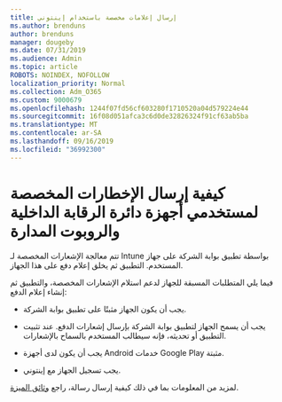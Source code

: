 ```yaml
---
title: إرسال إعلامات مخصصة باستخدام إينتوني
ms.author: brenduns
author: brenduns
manager: dougeby
ms.date: 07/31/2019
ms.audience: Admin
ms.topic: article
ROBOTS: NOINDEX, NOFOLLOW
localization_priority: Normal
ms.collection: Adm_O365
ms.custom: 9000679
ms.openlocfilehash: 1244f07fd56cf603280f1710520a04d579224e44
ms.sourcegitcommit: 16f08d051afca3c6d0de32826324f91cf63ab5ba
ms.translationtype: MT
ms.contentlocale: ar-SA
ms.lasthandoff: 09/16/2019
ms.locfileid: "36992300"
---
```

# <a name="how-to-send-custom-notifications-to-the-users-of-managed-ios-and-android-devices"></a>كيفية إرسال الإخطارات المخصصة لمستخدمي أجهزة دائرة الرقابة الداخلية والروبوت المدارة

تتم معالجة الإشعارات المخصصة لـ Intune بواسطة تطبيق بوابة الشركة على جهاز المستخدم. التطبيق ثم يخلق إعلام دفع على هذا الجهاز.

فيما يلي المتطلبات المسبقة للجهاز لدعم استلام الإشعارات المخصصة، والتطبيق ثم إنشاء إعلام الدفع:

- يجب أن يكون الجهاز مثبتًا على تطبيق بوابة الشركة.  

- يجب أن يسمح الجهاز لتطبيق بوابة الشركة بإرسال إشعارات الدفع. عند تثبيت التطبيق أو تحديثه، فإنه سيطالب المستخدم بالسماح بالإشعارات.

- يجب أن يكون لدى أجهزة Android خدمات Google Play مثبتة.

- يجب تسجيل الجهاز مع إينتوني.

لمزيد من المعلومات بما في ذلك كيفية إرسال رسالة، راجع [وثائق الميزة](https://docs.microsoft.com/intune/custom-notifications).
